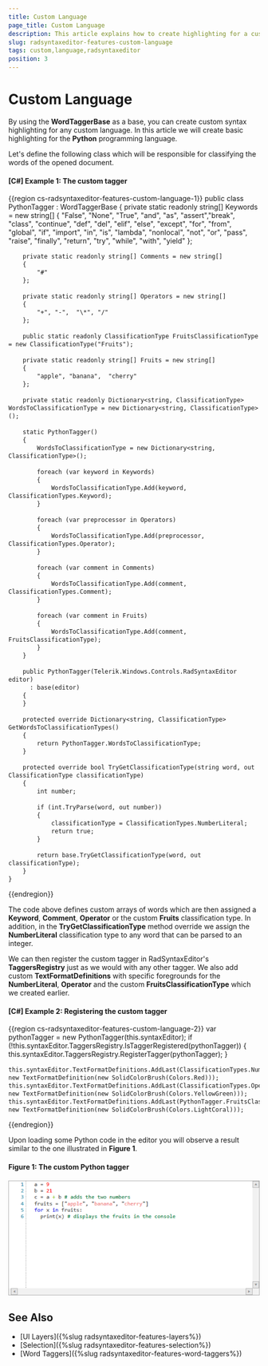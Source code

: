 ```yaml
---
title: Custom Language
page_title: Custom Language
description: This article explains how to create highlighting for a custom language with the RadSyntaxEditor control.
slug: radsyntaxeditor-features-custom-language
tags: custom,language,radsyntaxeditor
position: 3
---
```


# Custom Language

By using the **WordTaggerBase** as a base, you can create custom syntax highlighting for any custom language. In this article we will create basic highlighting for the **Python** programming language.

Let's define the following class which will be responsible for classifying the words of the opened document.

#### __[C#] Example 1: The custom tagger__
{{region cs-radsyntaxeditor-features-custom-language-1}}
    public class PythonTagger : WordTaggerBase
    {
        private static readonly string[] Keywords = new string[]
        {
            "False", "None", "True", "and", "as", "assert","break", "class", 
            "continue", "def", "del", "elif", "else", "except", "for", "from",
            "global", "if", "import", "in", "is", "lambda", "nonlocal", "not", 
            "or", "pass", "raise", "finally", "return", "try", "while", "with", "yield"
        };

        private static readonly string[] Comments = new string[]
        {
            "#"
        };

        private static readonly string[] Operators = new string[]
        {
            "+", "-",  "\*", "/"
        };

        public static readonly ClassificationType FruitsClassificationType = new ClassificationType("Fruits");

        private static readonly string[] Fruits = new string[]
        {
            "apple", "banana",  "cherry"
        };

        private static readonly Dictionary<string, ClassificationType> WordsToClassificationType = new Dictionary<string, ClassificationType>();

        static PythonTagger()
        {
            WordsToClassificationType = new Dictionary<string, ClassificationType>();

            foreach (var keyword in Keywords)
            {
                WordsToClassificationType.Add(keyword, ClassificationTypes.Keyword);
            }

            foreach (var preprocessor in Operators)
            {
                WordsToClassificationType.Add(preprocessor, ClassificationTypes.Operator);
            }

            foreach (var comment in Comments)
            {
                WordsToClassificationType.Add(comment, ClassificationTypes.Comment);
            }

            foreach (var comment in Fruits)
            {
                WordsToClassificationType.Add(comment, FruitsClassificationType);
            }
        }

        public PythonTagger(Telerik.Windows.Controls.RadSyntaxEditor editor)
          : base(editor)
        {
        }

        protected override Dictionary<string, ClassificationType> GetWordsToClassificationTypes()
        {
            return PythonTagger.WordsToClassificationType;
        }

        protected override bool TryGetClassificationType(string word, out ClassificationType classificationType)
        {
            int number;

            if (int.TryParse(word, out number))
            {
                classificationType = ClassificationTypes.NumberLiteral;
                return true;
            }

            return base.TryGetClassificationType(word, out classificationType);
        }
    }
{{endregion}}

The code above defines custom arrays of words which are then assigned a **Keyword**, **Comment**, **Operator** or the custom **Fruits** classification type. In addition, in the **TryGetClassificationType** method override we assign the **NumberLiteral** classification type to any word that can be parsed to an integer.

We can then register the custom tagger in RadSyntaxEditor's **TaggersRegistry** just as we would with any other tagger. We also add custom **TextFormatDefinitions** with specific foregrounds for the **NumberLiteral**, **Operator** and the custom **FruitsClassificationType** which we created earlier.

#### __[C#] Example 2: Registering the custom tagger__
{{region cs-radsyntaxeditor-features-custom-language-2}}
    var pythonTagger = new PythonTagger(this.syntaxEditor);
    if (!this.syntaxEditor.TaggersRegistry.IsTaggerRegistered(pythonTagger))
    {
        this.syntaxEditor.TaggersRegistry.RegisterTagger(pythonTagger);
    }

    this.syntaxEditor.TextFormatDefinitions.AddLast(ClassificationTypes.NumberLiteral, new TextFormatDefinition(new SolidColorBrush(Colors.Red)));
    this.syntaxEditor.TextFormatDefinitions.AddLast(ClassificationTypes.Operator, new TextFormatDefinition(new SolidColorBrush(Colors.YellowGreen)));
    this.syntaxEditor.TextFormatDefinitions.AddLast(PythonTagger.FruitsClassificationType, new TextFormatDefinition(new SolidColorBrush(Colors.LightCoral)));
{{endregion}}

Upon loading some Python code in the editor you will observe a result similar to the one illustrated in **Figure 1**.

#### Figure 1: The custom Python tagger
![The custom Python tagger](images/syntaxeditor-taggers-custom-language.png)

## See Also

* [UI Layers]({%slug radsyntaxeditor-features-layers%})
* [Selection]({%slug radsyntaxeditor-features-selection%})
* [Word Taggers]({%slug radsyntaxeditor-features-word-taggers%})
